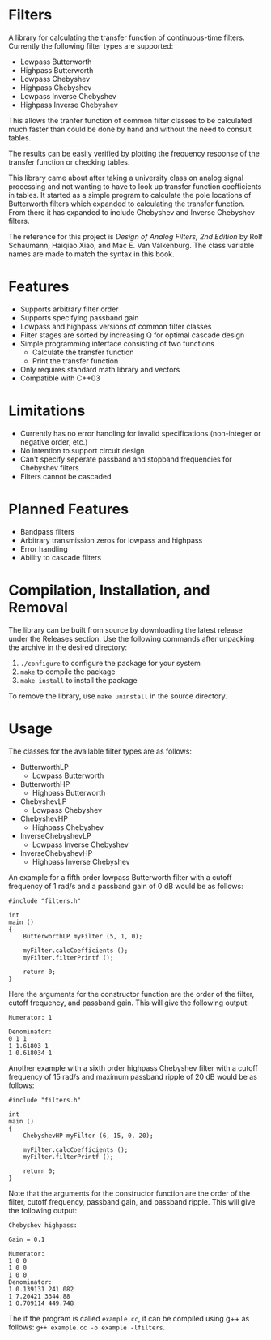 # Filters
A library for calculating the transfer function of continuous-time filters.
Currently the following filter types are supported:
* Lowpass Butterworth
* Highpass Butterworth
* Lowpass Chebyshev
* Highpass Chebyshev
* Lowpass Inverse Chebyshev
* Highpass Inverse Chebyshev

This allows the tranfer function of common filter classes to be calculated much faster than could be done by hand and without the need to consult tables.

The results can be easily verified by plotting the frequency response of the transfer function or checking tables.

This library came about after taking a university class on analog signal processing and not wanting to have to look up transfer function coefficients in tables.
It started as a simple program to calculate the pole locations of Butterworth filters which expanded to calculating the transfer function. From there it has expanded
to include Chebyshev and Inverse Chebyshev filters.

The reference for this project is *Design of Analog Filters, 2nd Edition* by Rolf Schaumann, Haiqiao Xiao, and Mac E. Van Valkenburg. The class variable names are made to match the syntax
in this book.

# Features
* Supports arbitrary filter order
* Supports specifying passband gain
* Lowpass and highpass versions of common filter classes
* Filter stages are sorted by increasing Q for optimal cascade design
* Simple programming interface consisting of two functions
	* Calculate the transfer function
	* Print the transfer function
* Only requires standard math library and vectors
* Compatible with C++03

# Limitations
* Currently has no error handling for invalid specifications (non-integer or negative order, etc.)
* No intention to support circuit design
* Can't specify seperate passband and stopband frequencies for Chebyshev filters
* Filters cannot be cascaded

# Planned Features
* Bandpass filters
* Arbitrary transmission zeros for lowpass and highpass
* Error handling
* Ability to cascade filters

# Compilation, Installation, and Removal
The library can be built from source by downloading the latest release under the Releases section.
Use the following commands after unpacking the archive in the desired directory:
1. `./configure` to configure the package for your system
2. `make` to compile the package
3. `make install` to install the package

To remove the library, use `make uninstall` in the source directory.

# Usage
The classes for the available filter types are as follows:
* ButterworthLP
	* Lowpass Butterworth
* ButterworthHP
	* Highpass Butterworth
* ChebyshevLP
	* Lowpass Chebyshev
* ChebyshevHP
	* Highpass Chebyshev
* InverseChebyshevLP
	* Lowpass Inverse Chebyshev
* InverseChebyshevHP
	* Highpass Inverse Chebyshev

An example for a fifth order lowpass Butterworth filter with a cutoff frequency of 1 rad/s and a passband gain of 0 dB would be as follows:

```
#include "filters.h"

int
main ()
{
	ButterworthLP myFilter (5, 1, 0);

	myFilter.calcCoefficients ();
	myFilter.filterPrintf ();

	return 0;
}
```

Here the arguments for the constructor function are the order of the filter, cutoff frequency, and passband gain. This will give the following output:
```
Numerator: 1

Denominator:
0 1 1
1 1.61803 1
1 0.618034 1
```

Another example with a sixth order highpass Chebyshev filter with a cutoff frequency of 15 rad/s and maximum passband ripple of 20 dB would be as follows:

```
#include "filters.h"

int
main ()
{
	ChebyshevHP myFilter (6, 15, 0, 20);

	myFilter.calcCoefficients ();
	myFilter.filterPrintf ();

	return 0;
}
```

Note that the arguments for the constructor function are the order of the filter, cutoff frequency, passband gain, and passband ripple. This will give the following output:

```
Chebyshev highpass:

Gain = 0.1

Numerator:
1 0 0 
1 0 0 
1 0 0 
Denominator:
1 0.139131 241.082 
1 7.20421 3344.88 
1 0.709114 449.748
```

The if the program is called `example.cc`, it can be compiled using g++ as follows:  `g++ example.cc -o example -lfilters`.

